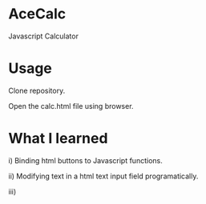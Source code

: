 # AceCalc
Javascript Calculator

# Usage
Clone repository.

Open the calc.html file using browser.

# What I learned

i)  Binding html buttons to Javascript functions.

ii) Modifying text in a html text input field programatically.

iii)
